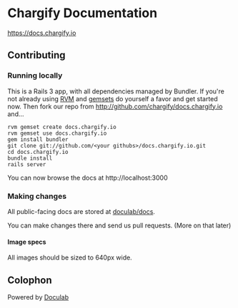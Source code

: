 Chargify Documentation
======================

<https://docs.chargify.io>

Contributing
------------

### Running locally

This is a Rails 3 app, with all dependencies managed by Bundler.  If you're not already using [RVM](http://rvm.beginrescueend.com/) and [gemsets](http://rvm.beginrescueend.com/gemsets/) do yourself a favor and get started now.  Then fork our repo from <http://github.com/chargify/docs.chargify.io> and...

    rvm gemset create docs.chargify.io
    rvm gemset use docs.chargify.io
    gem install bundler
    git clone git://github.com/<your githubs>/docs.chargify.io.git
    cd docs.chargify.io
    bundle install
    rails server

You can now browse the docs at http://localhost:3000

### Making changes

All public-facing docs are stored at [doculab/docs](http://github.com/chargify/docs.chargify.io/tree/master/doculab/docs/).

You can make changes there and send us pull requests.  (More on that later)

#### Image specs

All images should be sized to 640px wide.


Colophon
---------

Powered by [Doculab](https://github.com/chargify/doculab)
